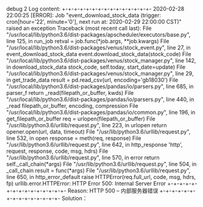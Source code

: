 debug 2
Log content:
+-+-+-+-+-+-+-+-+-+-+-+-+-+-+-
2020-02-28 22:00:25 [ERROR]: Job "event_download_stock_data (trigger: cron[hour='22', minute='0'], next run at: 2020-02-29 22:00:00 CST)" raised an exception
Traceback (most recent call last):
  File "/usr/local/lib/python3.6/dist-packages/apscheduler/executors/base.py", line 125, in run_job
    retval = job.func(*job.args, **job.kwargs)
  File "/usr/local/lib/python3.6/dist-packages/venus/stock_event.py", line 27, in event_download_stock_data
    event.download_stock_data(stock_code)
  File "/usr/local/lib/python3.6/dist-packages/venus/stock_manager.py", line 142, in download_stock_data
    stock_code, self.today, start_date=update)
  File "/usr/local/lib/python3.6/dist-packages/venus/stock_manager.py", line 29, in get_trade_data
    result = pd.read_csv(url, encoding='gb18030')
  File "/usr/local/lib/python3.6/dist-packages/pandas/io/parsers.py", line 685, in parser_f
    return _read(filepath_or_buffer, kwds)
  File "/usr/local/lib/python3.6/dist-packages/pandas/io/parsers.py", line 440, in _read
    filepath_or_buffer, encoding, compression
  File "/usr/local/lib/python3.6/dist-packages/pandas/io/common.py", line 196, in get_filepath_or_buffer
    req = urlopen(filepath_or_buffer)
  File "/usr/lib/python3.6/urllib/request.py", line 223, in urlopen
    return opener.open(url, data, timeout)
  File "/usr/lib/python3.6/urllib/request.py", line 532, in open
    response = meth(req, response)
  File "/usr/lib/python3.6/urllib/request.py", line 642, in http_response
    'http', request, response, code, msg, hdrs)
  File "/usr/lib/python3.6/urllib/request.py", line 570, in error
    return self._call_chain(*args)
  File "/usr/lib/python3.6/urllib/request.py", line 504, in _call_chain
    result = func(*args)
  File "/usr/lib/python3.6/urllib/request.py", line 650, in http_error_default
    raise HTTPError(req.full_url, code, msg, hdrs, fp)
urllib.error.HTTPError: HTTP Error 500: Internal Server Error
+-+-+-+-+-+-+-+-+-+-+-+-+-+-+-
Reason:
HTTP 500 – 内部服务器错误
+-+-+-+-+-+-+-+-+-+-+-+-+-+-+-
Solution：
